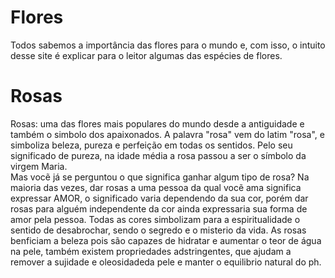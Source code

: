 # Flores
Todos sabemos a importância das flores para o mundo e, com isso, o intuito desse site é explicar para o leitor algumas das espécies de flores.

# Rosas
Rosas: uma das flores mais populares do mundo desde a antiguidade e também o simbolo dos apaixonados.
A palavra "rosa" vem do latim "rosa", e simboliza beleza, pureza e perfeição em todas os sentidos. Pelo seu significado de pureza, na idade média a rosa passou a ser o símbolo da virgem Maria.  
Mas vocẽ já se perguntou o que significa ganhar algum tipo de rosa?
Na maioria das vezes, dar rosas a uma pessoa da qual vocẽ ama significa expressar AMOR, o significado varia dependendo da sua cor, porém dar rosas para alguém independente da cor ainda expressaria sua forma de amor pela pessoa.
Todas as cores simbolizam para a espiritualidade o sentido de desabrochar, sendo o segredo e o misterio da vida.
As rosas benficiam a beleza pois são capazes de hidratar e aumentar o teor de água na pele, também existem propriedades adstringentes, que ajudam a remover a sujidade e oleosidadeda pele e manter o equilibrio natural do ph.

